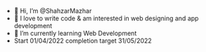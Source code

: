 - 👋 Hi, I’m @ShahzarMazhar
- 👀 I love to write code & am interested in web designing and app development
- 🌱 I’m currently learning Web Development
- Start 01/04/2022 completion target 31/05/2022

<!---
ShahzarKibriya/ShahzarKibriya is a ✨ special ✨ repository because its `README.md` (this file) appears on your GitHub profile.
You can click the Preview link to take a look at your changes.
--->
